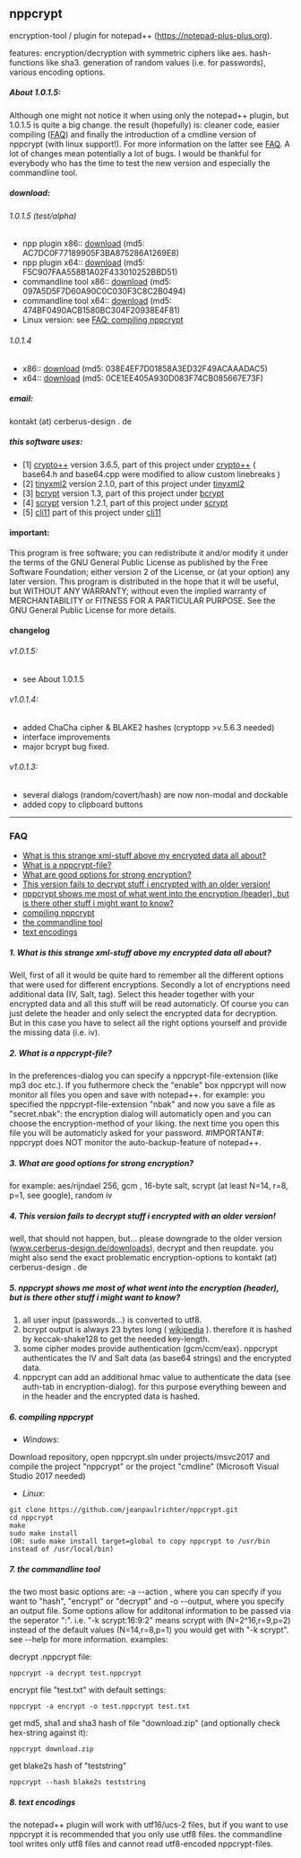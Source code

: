 ## nppcrypt


encryption-tool / plugin for notepad++ (https://notepad-plus-plus.org).

features: encryption/decryption with symmetric ciphers like aes. hash-functions like sha3. generation of random values (i.e. for passwords), various encoding options.

##### About  1.0.1.5:
Although one might not notice it when using only the notepad++ plugin, but 1.0.1.5 is quite a big change. the result (hopefully) is: cleaner code, easier compiling ([FAQ](#faq_6)) and finally the introduction of a cmdline version of nppcrypt (with linux support!). For more information on the latter see [FAQ](#faq_7). A lot of changes mean potentially a lot of bugs. I would be thankful for everybody who has the time to test the new version and especially the commandline tool.

##### download:
###### 1.0.1.5 (test/alpha)
* npp plugin x86:: [download](http://www.cerberus-design.de/nppcrypt/nppcryptv1015a.x86.zip) (md5: AC7DC0F77189905F3BA875286A1269E8)
* npp plugin x64:: [download](http://www.cerberus-design.de/nppcrypt/nppcryptv1015a.x64.zip) (md5: F5C907FAA558B1A02F433010252BBD51)
* commandline tool x86:: [download](http://www.cerberus-design.de/nppcrypt/clnppcryptv1015a.x86.zip) (md5: 097A5D5F7D60A90C0C030F3C8C2B0494)
* commandline tool x64:: [download](http://www.cerberus-design.de/nppcrypt/clnppcryptv1015a.x64.zip) (md5: 474BF0490ACB1580BC304F20938E4F81)
* Linux version: see [FAQ: compiling nppcrypt](#faq_6)
###### 1.0.1.4
* x86:: [download](http://www.cerberus-design.de/nppcrypt/nppcryptv1014.x86.zip) (md5: 038E4EF7D01858A3ED32F49ACAAADAC5)
* x64:: [download](http://www.cerberus-design.de/nppcrypt/nppcryptv1014.x64.zip) (md5: 0CE1EE405A930D083F74CB085667E73F)

##### email:
kontakt (at) cerberus-design . de

##### this software uses:

- [1] [crypto++](https://www.cryptopp.com) version 3.6.5, part of this project under [crypto++](src/cryptopp) ( base64.h and base64.cpp were modified to allow custom linebreaks )
- [2] [tinyxml2](http://www.grinninglizard.com/tinyxml2) version 2.1.0, part of this project under [tinyxml2](src/tinyxml2)
- [3] [bcrypt](http://www.openwall.com/crypt/) version 1.3, part of this project under [bcrypt](src/bcrypt)
- [4] [scrypt](https://www.tarsnap.com/scrypt.html) version 1.2.1, part of this project under [scrypt](src/scrypt)
- [5] [cli11](https://github.com/CLIUtils/CLI11)  part of this project under [cli11](src/cli11)

#### important:
This program is free software; you can redistribute it and/or modify it under the terms of the GNU General Public License as published by the Free Software Foundation; either version 2 of the License, or (at your option) any later version. This program is distributed in the hope that it will be useful, but WITHOUT ANY WARRANTY; without even the implied warranty of MERCHANTABILITY or FITNESS FOR A PARTICULAR PURPOSE. See the GNU General Public License for more details.

#### changelog
###### v1.0.1.5:
- see About 1.0.1.5
###### v1.0.1.4:
 - added ChaCha cipher & BLAKE2 hashes (cryptopp >v.5.6.3 needed)
 - interface improvements
 - major bcrypt bug fixed.
###### v1.0.1.3:
 - several dialogs (random/covert/hash) are now non-modal and dockable
 - added copy to clipboard buttons


----------
### FAQ


  - [What is this strange xml-stuff above my encrypted data all about?](#faq_1)
  - [What is a nppcrypt-file?](#faq_2)
  - [What are good options for strong encryption?](#faq_3)
  - [This version fails to decrypt stuff i encrypted with an older version!](#faq_4)
  - [nppcrypt shows me most of what went into the encryption (header), but is there other stuff i might want to know?](#faq_5)
  - [compiling nppcrypt](#faq_6)
  - [the commandline tool](#faq_7)
  - [text encodings](#faq_8)


##### <a name="faq_1"></a> 1. What is this strange xml-stuff above my encrypted data all about?
Well, first of all it would be quite hard to remember all the different options that were used for different encryptions. Secondly a lot of encryptions need additional data (IV, Salt, tag). Select this header together with your encrypted data and all this stuff will be read automaticly. Of course you can just delete the header and only select the encrypted data for decryption. But in this case you have to select all the right options yourself and provide the missing data (i.e. iv).

##### <a name="faq_2"></a>2. What is a nppcrypt-file?
In the preferences-dialog you can specify a nppcrypt-file-extension (like mp3 doc etc.). If you futhermore check the "enable" box nppcrypt will now monitor all files you open and save with notepad++. for example: you specified the nppcrypt-file-extension "nbak" and now you save a file as "secret.nbak": the encryption dialog will automaticly open and you 
can choose the encryption-method of your liking. the next time you open this file you will be automaticly asked for your password. #IMPORTANT#: nppcrypt does NOT monitor the auto-backup-feature of notepad++.

##### <a name="faq_3"></a>3. What are good options for strong encryption?
for example: aes/rijndael 256, gcm , 16-byte salt, scrypt (at least N=14, r=8, p=1, see google), random iv

##### <a name="faq_4"></a>4. This version fails to decrypt stuff i encrypted with an older version!
well, that should not happen, but... please downgrade to the older version (www.cerberus-design.de/downloads), decrypt and then reupdate. you might also send the exact problematic encryption-options to kontakt (at) cerberus-design . de

##### <a name="faq_5"></a>5. nppcrypt shows me most of what went into the encryption (header), but is there other stuff i might want to know?
1) all user input (passwords...) is converted to utf8.
2) bcrypt output is always 23 bytes long ( [wikipedia](https://en.wikipedia.org/wiki/Bcrypt) ). therefore it is hashed by keccak-shake128 to get the needed key-length.
3) some cipher modes provide authentication (gcm/ccm/eax). nppcrypt authenticates the IV and Salt data (as base64 strings) and the encrypted data.
4) nppcrypt can add an additional hmac value to authenticate the data (see auth-tab in encryption-dialog). for this purpose everything beween <nppcrypt> and </nppcrypt> in the header and the encrypted data is hashed.

##### <a name="faq_6"></a>6. compiling nppcrypt
- *Windows*: 

Download repository, open nppcrypt.sln under projects/msvc2017 and compile the project "nppcrypt" or the project "cmdline" (Microsoft Visual Studio 2017 needed)


- *Linux*:
```
git clone https://github.com/jeanpaulrichter/nppcrypt.git
cd nppcrypt
make
sudo make install
(OR: sudo make install target=global to copy nppcrypt to /usr/bin instead of /usr/local/bin)
```

##### <a name="faq_7"></a>7. the commandline tool
the two most basic options are: -a --action , where you can specify if you want to "hash", "encrypt" or "decrypt" and -o --output, where you specify an output file. Some options allow for additonal information to be passed via the seperator ":". i.e. "-k scrypt:16:9:2" means scrypt with (N=2^16,r=9,p=2) instead of the default values (N=14,r=8,p=1) you would get with "-k scrypt". see --help for more information.
examples:

decrypt .nppcrypt file:
```
nppcrypt -a decrypt test.nppcrypt
```
encrypt file "test.txt" with default settings:
```
nppcrypt -a encrypt -o test.nppcrypt test.txt
```
get md5, sha1 and sha3 hash of file "download.zip" (and optionally check hex-string against it):
```
nppcrypt download.zip
```
get blake2s hash of "teststring"
```
nppcrypt --hash blake2s teststring
```

##### <a name="faq_8"></a>8. text encodings
the notepad++ plugin will work with utf16/ucs-2 files, but if you want to use nppcrypt it is recommended that you only use utf8 files. the commandline tool writes only utf8 files and cannot read utf8-encoded nppcrypt-files.
